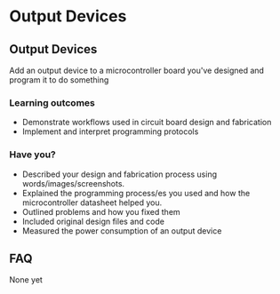 # Output Devices

## Output Devices

Add an output device to a microcontroller board you've designed and program it to do something

### Learning outcomes

* Demonstrate workflows used in circuit board design and fabrication
* Implement and interpret programming protocols

### Have you?

* Described your design and fabrication process using words/images/screenshots.
* Explained the programming process/es you used and how the microcontroller datasheet helped you.
* Outlined problems and how you fixed them
* Included original design files and code
* Measured the power consumption of an output device

## FAQ

None yet
